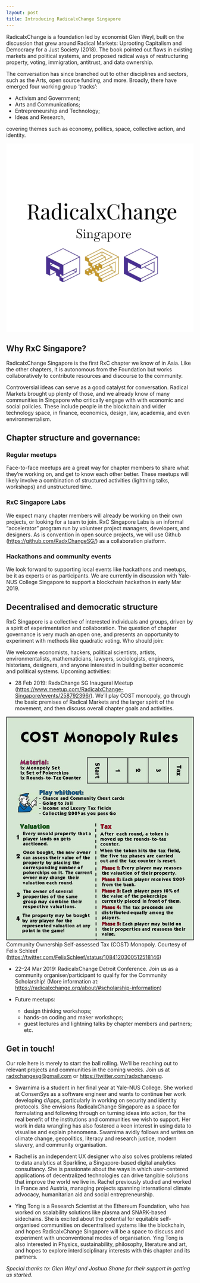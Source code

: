 ```yaml
---
layout: post
title: Introducing RadicalxChange Singapore
---
```


RadicalxChange is a foundation led by economist Glen Weyl, built on the discussion that grew around Radical Markets: Uprooting Capitalism and Democracy for a Just Society (2018). The book pointed out flaws in existing markets and political systems, and proposed radical ways of restructuring property, voting, immigration, antitrust, and data ownership.

The conversation has since branched out to other disciplines and sectors, such as the Arts, open source funding, and more. Broadly, there have emerged four working group ‘tracks’:

* Activism and Government;
* Arts and Communications;
* Entrepreneurship and Technology;
* Ideas and Research,

covering themes such as economy, politics, space, collective action, and identity.

![](https://raw.githubusercontent.com/radxchangesg/radxchangesg.github.io/master/images/logo.png)

## Why RxC Singapore?

RadicalxChange Singapore is the first RxC chapter we know of in Asia. Like the other chapters, it is autonomous from the Foundation but works collaboratively to contribute resources and discourse to the community.

Controversial ideas can serve as a good catalyst for conversation. Radical Markets brought up plenty of those, and we already know of many communities in Singapore who critically engage with with economic and social policies. These include people in the blockchain and wider technology space, in finance, economics, design, law, academia, and even environmentalism.

## Chapter structure and governance:
### Regular meetups

Face-to-face meetups are a great way for chapter members to share what they’re working on, and get to know each other better. These meetups will likely involve a combination of structured activities (lightning talks, workshops) and unstructured time.

### RxC Singapore Labs

We expect many chapter members will already be working on their own projects, or looking for a team to join. RxC Singapore Labs is an informal “accelerator” program run by volunteer project managers, developers, and designers. As is convention in open source projects, we will use Github (https://github.com/RadxChangeSG/) as a collaboration platform.

### Hackathons and community events

We look forward to supporting local events like hackathons and meetups, be it as experts or as participants. We are currently in discussion with Yale-NUS College Singapore to support a blockchain hackathon in early Mar 2019.

## Decentralised and democratic structure

RxC Singapore is a collective of interested individuals and groups, driven by a spirit of experimentation and collaboration. The question of chapter governance is very much an open one, and presents an opportunity to experiment with methods like quadratic voting.
Who should join:

We welcome economists, hackers, political scientists, artists, environmentalists, mathematicians, lawyers, sociologists, engineers, historians, designers, and anyone interested in building better economic and political systems.
Upcoming activities:

* 28 Feb 2019: RadxChange SG Inaugural Meetup (https://www.meetup.com/RadicalxChange-Singapore/events/258792396/). We’ll play COST monopoly, go through the basic premises of Radical Markets and the larger spirit of the movement, and then discuss overall chapter goals and activities.

![](https://raw.githubusercontent.com/radxchangesg/radxchangesg.github.io/master/images/monopoly.jpeg)
Community Ownership Self-assessed Tax (COST) Monopoly. Courtesy of Felix Schleef (https://twitter.com/FelixSchleef/status/1084120300512518146)


* 22–24 Mar 2019: RadicalxChange Detroit Conference. Join us as a community organiser/participant to qualify for the Community Scholarship! 
(More information at: https://radicalxchange.org/about/#scholarship-information)

* Future meetups:
    - design thinking workshops; 
    - hands-on coding and maker workshops; 
    - guest lectures and lightning talks by chapter members and partners; etc.

## Get in touch!

Our role here is merely to start the ball rolling. We’ll be reaching out to relevant projects and communities in the coming weeks. Join us at radxchangesg@gmail.com or https://twitter.com/radxchangesg.

* Swarnima is a student in her final year at Yale-NUS College. She worked at ConsenSys as a software engineer and wants to continue her work developing dApps, particularly in working on security and identity protocols. She envisions RadicalxChange Singapore as a space for formulating and following through on turning ideas into action, for the real benefit of the institutions and communities we wish to support. Her work in data wrangling has also fostered a keen interest in using data to visualise and explain phenomena. Swarnima avidly follows and writes on climate change, geopolitics, literacy and research justice, modern slavery, and community organisation.

* Rachel is an independent UX designer who also solves problems related to data analytics at Sparkline, a Singapore-based digital analytics consultancy. She is passionate about the ways in which user-centered applications of decentralized technologies can drive tangible solutions that improve the world we live in. Rachel previously studied and worked in France and Austria, managing projects spanning international climate advocacy, humanitarian aid and social entrepreneurship.

* Ying Tong is a Research Scientist at the Ethereum Foundation, who has worked on scalability solutions like plasma and SNARK-based sidechains. She is excited about the potential for equitable self-organised communities on decentralised systems like the blockchain, and hopes RadicalxChange Singapore will be a space to discuss and experiment with unconventional modes of organisation. Ying Tong is also interested in Physics, sustainability, philosophy, literature and art, and hopes to explore interdisciplinary interests with this chapter and its partners.


*Special thanks to: Glen Weyl and Joshua Shane for their support in getting us started.*
